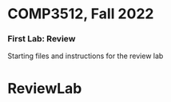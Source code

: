 # COMP3512, Fall 2022
### First Lab: Review
Starting files and instructions for the review lab

  
# ReviewLab
